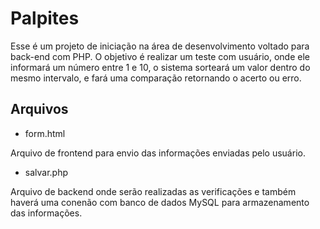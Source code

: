 # Palpites

Esse é um projeto de iniciação na área de desenvolvimento voltado para back-end com PHP.
O objetivo é realizar um teste com usuário, onde ele informará um número entre 1 e 10, o sistema sorteará um valor dentro do mesmo intervalo, e fará uma comparação retornando o acerto ou erro.

## Arquivos

- form.html

Arquivo de frontend para envio das informações enviadas pelo usuário.

- salvar.php

Arquivo de backend onde serão realizadas as verificações e também haverá uma conenão com banco de dados MySQL para armazenamento das informações.
